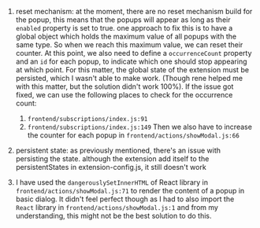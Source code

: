 1. reset mechanism:
  at the moment, there are no reset mechanism build for the popup, this means that the popups
  will appear as long as their `enabled` property is set to true. one approach to fix this is to have
  a global object which holds the maximum value of all popups with the same type. So when
  we reach this maximum value, we can reset their counter. At this point, we also need to
  define a `occurrenceCount` property and an `id` for each popup, to indicate which one should stop appearing
  at which point. For this matter, the global state of the extension must be persisted, which I wasn't
  able to make work. (Though rene helped me with this matter, but the solution didn't work 100%).
  If the issue got fixed, we can use the following places to check for the occurrence count:
   1. `frontend/subscriptions/index.js:91`
   2. `frontend/subscriptions/index.js:149`
  Then we also have to increase the counter for each popup in `frontend/actions/showModal.js:66`

2. persistent state:
  as previously mentioned, there's an issue with persisting the state. although the extension add itself
  to the persistentStates in extension-config.js, it still doesn't work

3. I have used the `dangerouslySetInnerHTML` of React library in `frontend/actions/showModal.js:71`
  to render the content of a popup in basic dialog. It didn't feel perfect though as I had to also
  import the `React` library in `frontend/actions/showModal.js:1` and from my understanding, this
  might not be the best solution to do this.
